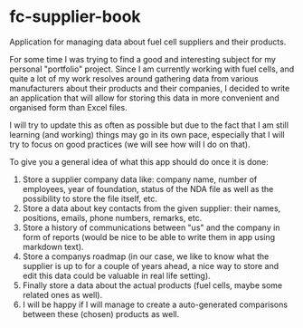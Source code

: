 # fc-supplier-book
Application for managing data about fuel cell suppliers and their products.

For some time I was trying to find a good and interesting subject for my personal "portfolio" project. Since I am currently working with fuel cells, and quite a lot of my work resolves around gathering data from various manufacturers about their products and their companies, I decided to write an application that will allow for storing this data in more convenient and organised form than Excel files.

I will try to update this as often as possible but due to the fact that I am still learning (and working) things may go in its own pace, especially that I will try to focus on good practices (we will see how will I do on that).

To give you a general idea of what this app should do once it is done:
1. Store a supplier company data like: company name, number of employees, year of foundation, status of the NDA file as well as the possibility to store the file itself, etc.
2. Store a data about key contacts from the given supplier: their names, positions, emails, phone numbers, remarks, etc.
3. Store a history of communications between "us" and the company in form of reports (would be nice to be able to write them in app using markdown text).
4. Store a companys roadmap (in our case, we like to know what the supplier is up to for a couple of years ahead, a nice way to store and edit this data could be valuable in real life setting).
5. Finally store a data about the actual products (fuel cells, maybe some related ones as well).
6. I will be happy if I will manage to create a auto-generated comparisons between these (chosen) products as well.
